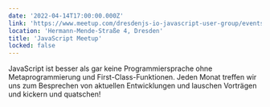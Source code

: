 ```yaml
---
date: '2022-04-14T17:00:00.000Z'
link: 'https://www.meetup.com/dresdenjs-io-javascript-user-group/events/284849617'
location: 'Hermann-Mende-Straße 4, Dresden'
title: 'JavaScript Meetup'
locked: false
---
```

JavaScript ist besser als gar keine Programmiersprache ohne Metaprogrammierung und First-Class-Funktionen. Jeden Monat treffen wir uns zum Besprechen von aktuellen Entwicklungen und lauschen Vorträgen und kickern und quatschen!
